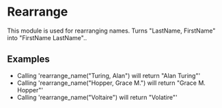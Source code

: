 Rearrange
==========

This module is used for rearranging names.
Turns "LastName, FirstName" into "FirstName LastName"..

## Examples

 * Calling 'rearrange_name("Turing, Alan") will return "Alan Turing"'
 * Calling 'rearrange_name("Hopper, Grace M.") will return "Grace M. Hopper"'
 * Calling 'rearrange_name("Voltaire") will return "Volatire"'  

